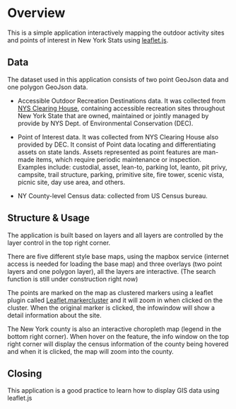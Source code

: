 # Overview
This is a simple application interactively mapping the outdoor activity sites and points of interest in New York Stats using [leaflet.js](http://leafletjs.com/).


## Data
The dataset used in this application consists of two point GeoJson data and one polygon GeoJson data.

* Accessible Outdoor Recreation Destinations data. It was collected from [NYS Clearing House](http://gis.ny.gov/gisdata/inventories/details.cfm?DSID=1201), containing accessible recreation sites throughout New York State that are owned, maintained or jointly managed by provide by NYS Dept. of Environmental Conservation (DEC).


* Point of Interest data. It was collected from NYS Clearing House also provided by DEC. It consist of Point data locating and differentiating assets on state lands. Assets represented as point features are man-made items, which require periodic maintenance or inspection. Examples include: custodial, asset, lean-to, parking lot, leanto, pit privy, campsite, trail structure, parking, primitive site, fire tower, scenic vista, picnic site, day use area, and others.


* NY County-level Census data: collected from US Census bureau.



## Structure & Usage

The application is built based on layers and all layers
are controlled by the layer control in the top right corner.

There are five different style base maps, using the mapbox service (internet access is needed for loading the base map) and three overlays (two point layers and one polygon layer), all the layers are interactive. (The search function is still under construction right now)

The points are marked on the map as clustered markers using a leaflet plugin called [Leaflet.markercluster](https://github.com/Leaflet/Leaflet.markercluster) and it will zoom in when clicked on the cluster. When the original marker is clicked, the infowindow will show a detail information about the site.

The New York county is also an interactive choropleth map (legend in the bottom right corner). When hover on the feature, the info window on the top right corner will display the census information of the county being hovered and when it is clicked, the map will zoom into the county.

## Closing
This application is a good practice to learn how to display GIS data using leaflet.js

